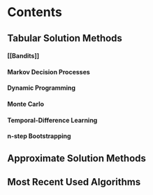 # Contents

## Tabular Solution Methods
#### [[Bandits]]
#### Markov Decision Processes
#### Dynamic Programming
#### Monte Carlo
#### Temporal-Difference Learning
#### n-step Bootstrapping

## Approximate Solution Methods

## Most Recent Used Algorithms